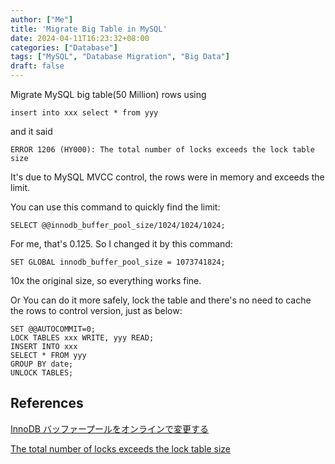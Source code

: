 ```yaml
---
author: ["Me"]
title: 'Migrate Big Table in MySQL'
date: 2024-04-11T16:23:32+08:00
categories: ["Database"]
tags: ["MySQL", "Database Migration", "Big Data"]
draft: false
---
```


Migrate MySQL big table(50 Million) rows using

 `insert into xxx select * from yyy`

and it said 

```
ERROR 1206 (HY000): The total number of locks exceeds the lock table size
```

It's due to MySQL MVCC control, the rows were in memory and exceeds the limit. 

You can use this command to quickly find the limit:

```
SELECT @@innodb_buffer_pool_size/1024/1024/1024;
```

For me, that's 0.125. So I changed it by this command:

```
SET GLOBAL innodb_buffer_pool_size = 1073741824;
```

10x the original size, so everything works fine. 

Or You can do it more safely, lock the table and there's no need to cache the rows to control version, just as below:

```
SET @@AUTOCOMMIT=0;
LOCK TABLES xxx WRITE, yyy READ;
INSERT INTO xxx
SELECT * FROM yyy
GROUP BY date;
UNLOCK TABLES;
```

## References

[InnoDB バッファープールをオンラインで変更する](https://qiita.com/mita2/items/8fd915164f0851c96e54)

[The total number of locks exceeds the lock table size](https://stackoverflow.com/questions/6901108/the-total-number-of-locks-exceeds-the-lock-table-size)

